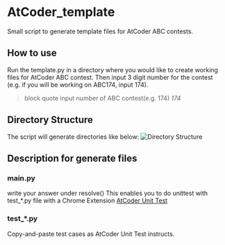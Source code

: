 # AtCoder_template
Small script to generate template files for AtCoder ABC contests.

## How to use
Run the template.py in a directory where you would like to create working files for AtCoder ABC contest.
Then input 3 digit number for the contest (e.g. if you will be working on ABC174, input 174).

> block quote
    input number of ABC contest(e.g. 174)
    *174*

## Directory Structure
The script will generate directories like below:
![Directory Structure](https://github.com/nyanhi/AtCoder_template/images/directory_tree.png)
    

## Description for generate files
### main.py
write your answer under resolve()
This enables you to do unittest with test_*.py file with a Chrome Extension [AtCoder Unit Test](https://github.com/YujiSoftware/ac-unit-test)

### test_*.py
Copy-and-paste test cases as AtCoder Unit Test instructs.